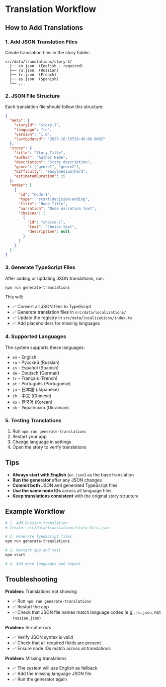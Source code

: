 # Translation Workflow

## How to Add Translations

### 1. Add JSON Translation Files

Create translation files in the story folder:

```
src/data/translations/story-3/
  ├── en.json  (English - required)
  ├── ru.json  (Russian)
  ├── fr.json  (French)
  ├── es.json  (Spanish)
  └── ...
```

### 2. JSON File Structure

Each translation file should follow this structure:

```json
{
  "meta": {
    "storyId": "story-3",
    "language": "ru",
    "version": "1.0",
    "lastUpdated": "2025-10-15T16:45:00.000Z"
  },
  "story": {
    "title": "Story Title",
    "author": "Author Name",
    "description": "Story description",
    "genre": ["genre1", "genre2"],
    "difficulty": "easy|medium|hard",
    "estimatedDuration": 35
  },
  "nodes": [
    {
      "id": "node-1",
      "type": "start|decision|ending",
      "title": "Node Title",
      "narration": "Node narration text",
      "choices": [
        {
          "id": "choice-1",
          "text": "Choice text",
          "description": null
        }
      ]
    }
  ]
}
```

### 3. Generate TypeScript Files

After adding or updating JSON translations, run:

```bash
npm run generate-translations
```

This will:

- ✅ Convert all JSON files to TypeScript
- ✅ Generate translation files in `src/data/localizations/`
- ✅ Update the registry in `src/data/localizations/index.ts`
- ✅ Add placeholders for missing languages

### 4. Supported Languages

The system supports these languages:

- `en` - English
- `ru` - Русский (Russian)
- `es` - Español (Spanish)
- `de` - Deutsch (German)
- `fr` - Français (French)
- `pt` - Português (Portuguese)
- `ja` - 日本語 (Japanese)
- `zh` - 中文 (Chinese)
- `ko` - 한국어 (Korean)
- `uk` - Українська (Ukrainian)

### 5. Testing Translations

1. Run `npm run generate-translations`
2. Restart your app
3. Change language in settings
4. Open the story to verify translations

## Tips

- **Always start with English** (`en.json`) as the base translation
- **Run the generator** after any JSON changes
- **Commit both** JSON and generated TypeScript files
- **Use the same node IDs** across all language files
- **Keep translations consistent** with the original story structure

## Example Workflow

```bash
# 1. Add Russian translation
# Create: src/data/translations/story-3/ru.json

# 2. Generate TypeScript files
npm run generate-translations

# 3. Restart app and test
npm start

# 4. Add more languages and repeat
```

## Troubleshooting

**Problem:** Translations not showing

- ✅ Run `npm run generate-translations`
- ✅ Restart the app
- ✅ Check that JSON file names match language codes (e.g., `ru.json`, not `russian.json`)

**Problem:** Script errors

- ✅ Verify JSON syntax is valid
- ✅ Check that all required fields are present
- ✅ Ensure node IDs match across all translations

**Problem:** Missing translations

- ✅ The system will use English as fallback
- ✅ Add the missing language JSON file
- ✅ Run the generator again
